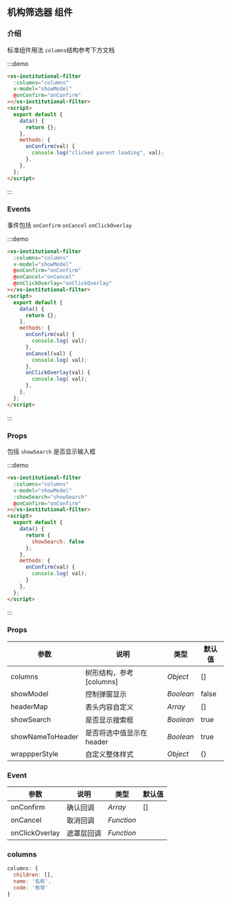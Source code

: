 ## 机构筛选器 组件

### 介绍

标准组件用法 `columns`结构参考下方文档

:::demo

```html
<vs-institutional-filter
  :columns="columns"
  v-model="showModel"
  @onConfirm="onConfirm"
></vs-institutional-filter>
<script>
  export default {
    data() {
      return {};
    },
    methods: {
      onConfirm(val) {
        console.log("clicked parent loading", val);
      },
    },
  };
</script>
```

:::

### Events

事件包括 `onConfirm` `onCancel` `onClickOverlay`


:::demo

```html
<vs-institutional-filter
  :columns="columns"
  v-model="showModel"
  @onConfirm="onConfirm"
  @onCancel="onCancel"
  @onClickOverlay="onClickOverlay"
></vs-institutional-filter>
<script>
  export default {
    data() {
      return {};
    },
    methods: {
      onConfirm(val) {
        console.log( val);
      },
      onCancel(val) {
        console.log( val);
      },
      onClickOverlay(val) {
        console.log( val);
      },
    },
  };
</script>
```

:::

### Props

包括 `showSearch` 是否显示输入框

:::demo

```html
<vs-institutional-filter
  :columns="columns"
  v-model="showModel"
  :showSearch="showSearch"
  @onConfirm="onConfirm"
></vs-institutional-filter>
<script>
  export default {
    data() {
      return {
        showSearch: false
      };
    },
    methods: {
      onConfirm(val) {
        console.log( val);
      }
    },
  };
</script>
```

:::

### Props

| 参数             | 说明                      | 类型      | 默认值 |
| ---------------- | ------------------------- | --------- | ------ |
| columns          | 树形结构，参考[columns]   | _Object_  | []     |
| showModel        | 控制弹窗显示              | _Boolean_ | false  |
| headerMap        | 表头内容自定义            | _Array_   | []     |
| showSearch       | 是否显示搜索框            | _Boolean_ | true   |
| showNameToHeader | 是否将选中值显示在 header | _Boolean_ | true   |
| wrappperStyle    | 自定义整体样式            | _Object_  | {}     |

### Event

| 参数           | 说明       | 类型       | 默认值 |
| -------------- | ---------- | ---------- | ------ |
| onConfirm      | 确认回调   | _Array_    | []     |
| onCancel       | 取消回调   | _Function_ |        |
| onClickOverlay | 遮罩层回调 | _Function_ |        |

### columns

```js
columns: {
  children: [],
  name: '名称',
  code: '枚举'
}
```
